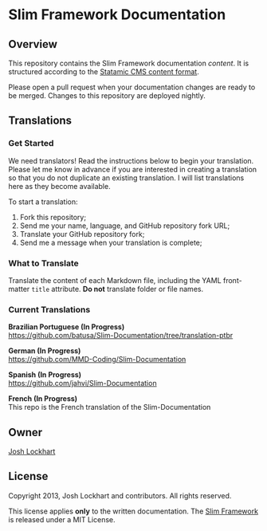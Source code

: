 # Slim Framework Documentation

## Overview

This repository contains the Slim Framework documentation *content*. It is structured
according to the [Statamic CMS content format](http://statamic.com/learn/core-concepts/pages-and-entries).

Please open a pull request when your documentation changes are ready to be merged. Changes to this repository
are deployed nightly.

## Translations

### Get Started

We need translators! Read the instructions below to begin your translation. Please let me know in advance
if you are interested in creating a translation so that you do not duplicate an existing translation. I will
list translations here as they become available.

To start a translation:

1. Fork this repository;
2. Send me your name, language, and GitHub repository fork URL;
2. Translate your GitHub repository fork;
3. Send me a message when your translation is complete;

### What to Translate

Translate the content of each Markdown file, including the YAML front-matter
`title` attribute. **Do not** translate folder or file names.

### Current Translations

**Brazilian Portuguese (In Progress)**<br/>
<https://github.com/batusa/Slim-Documentation/tree/translation-ptbr>

**German (In Progress)**<br/>
<https://github.com/MMD-Coding/Slim-Documentation>

**Spanish (In Progress)**<br/>
<https://github.com/jahvi/Slim-Documentation>

**French (In Progress)**<br />
This repo is the French translation of the Slim-Documentation

## Owner

[Josh Lockhart](http://www.joshlockhart.com)

## License

Copyright 2013, Josh Lockhart and contributors. All rights reserved.

This license applies **only** to the written documentation. The [Slim Framework](http://slimframework.com/) is released
under a MIT License.
